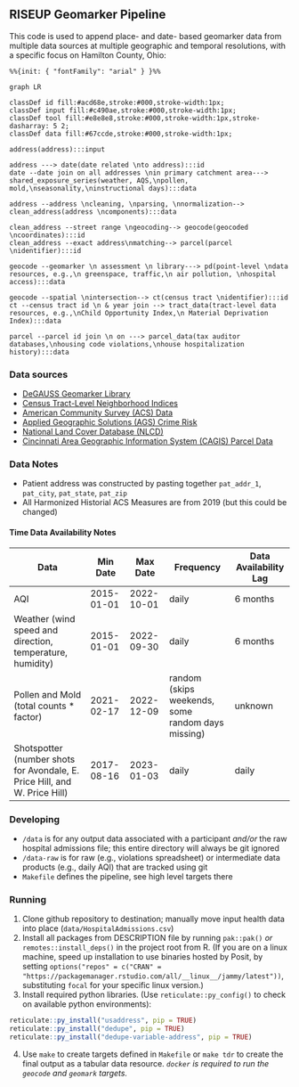 ## RISEUP Geomarker Pipeline

This code is used to append place- and date- based geomarker data from multiple data sources at multiple geographic and temporal resolutions, with a specific focus on Hamilton County, Ohio:

```mermaid
%%{init: { "fontFamily": "arial" } }%%

graph LR

classDef id fill:#acd68e,stroke:#000,stroke-width:1px;
classDef input fill:#c490ae,stroke:#000,stroke-width:1px;
classDef tool fill:#e8e8e8,stroke:#000,stroke-width:1px,stroke-dasharray: 5 2;
classDef data fill:#67ccde,stroke:#000,stroke-width:1px;

address(address):::input

address ---> date(date related \nto address):::id
date --date join on all addresses \nin primary catchment area---> shared_exposure_series(weather, AQS,\npollen, mold,\nseasonality,\ninstructional days):::data

address --address \ncleaning, \nparsing, \nnormalization--> clean_address(address \ncomponents):::data

clean_address --street range \ngeocoding--> geocode(geocoded \ncoordinates):::id
clean_address --exact address\nmatching--> parcel(parcel \nidentifier):::id

geocode --geomarker \n assessment \n library---> pd(point-level \ndata resources, e.g.,\n greenspace, traffic,\n air pollution, \nhospital access):::data

geocode --spatial \nintersection--> ct(census tract \nidentifier):::id
ct --census tract id \n & year join --> tract_data(tract-level data resources, e.g.,\nChild Opportunity Index,\n Material Deprivation Index):::data

parcel --parcel id join \n on ---> parcel_data(tax auditor databases,\nhousing code violations,\nhouse hospitalization history):::data

```

### Data sources
  
- [DeGAUSS Geomarker Library](https://degauss.org/)
- [Census Tract-Level Neighborhood Indices](https://github.com/geomarker-io/tract_indices/#census-tract-level-neighborhood-indices)
- [American Community Survey (ACS) Data](https://www.census.gov/programs-surveys/acs/data.html)
- [Applied Geographic Solutions (AGS) Crime Risk](https://appliedgeographic.com/crimerisk/)
- [National Land Cover Database (NLCD)](https://www.usgs.gov/centers/eros/science/national-land-cover-database)
- [Cincinnati Area Geographic Information System (CAGIS) Parcel Data](https://data-cagisportal.opendata.arcgis.com/)

### Data Notes

- Patient address was constructed by pasting together `pat_addr_1`, `pat_city`, `pat_state`, `pat_zip`
- All Harmonized Historial ACS Measures are from 2019 (but this could be changed)


#### Time Data Availability Notes

| Data                                                                      | Min Date   | Max Date   | Frequency                                         | Data Availability Lag |
|--------------------------|------------|------------|-----------|-------------|
| AQI                                                                       | 2015-01-01 | 2022-10-01 | daily                                             | 6 months              |
| Weather (wind speed and direction, temperature, humidity)                 | 2015-01-01 | 2022-09-30 | daily                                             | 6 months              |
| Pollen and Mold (total counts \* factor)                                  | 2021-02-17 | 2022-12-09 | random (skips weekends, some random days missing) | unknown               |
| Shotspotter (number shots for Avondale, E. Price Hill, and W. Price Hill) | 2017-08-16 | 2023-01-03 | daily                                             | daily                 |

### Developing

- `/data` is for any output data associated with a participant *and/or* the raw hospital admissions file; this entire directory will always be git ignored
- `/data-raw` is for raw (e.g., violations spreadsheet) or intermediate data products (e.g., daily AQI) that are tracked using git
- `Makefile` defines the pipeline, see high level targets there

### Running

1. Clone github repository to destination; manually move input health data into place (`data/HospitalAdmissions.csv`)
2. Install all packages from DESCRIPTION file by running `pak::pak()` *or* `remotes::install_deps()` in the project root from R. (If you are on a linux machine, speed up installation to use binaries hosted by Posit, by setting `options("repos" = c("CRAN" = "https://packagemanager.rstudio.com/all/__linux__/jammy/latest"))`, substituting `focal` for your specific linux version.)
3. Install required python libraries. (Use `reticulate::py_config()` to check on available python environments):

```R
reticulate::py_install("usaddress", pip = TRUE)
reticulate::py_install("dedupe", pip = TRUE)
reticulate::py_install("dedupe-variable-address", pip = TRUE)
```

4. Use `make` to create targets defined in `Makefile` or `make tdr` to create the final output as a tabular data resource. *`docker` is required to run the `geocode` and `geomark` targets.*

